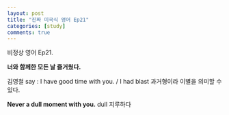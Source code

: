 ```yaml
---
layout: post
title: "진짜 미국식 영어 Ep21"
categories: [study]
comments: true
---
```


비정상 영어 Ep21.

<b>너와 함께한 모든 날 즐거웠다.</b>

김영철 say : I have good time with you. / I had blast 과거형이라 이별을 의미할 수 있다. 

<b>Never a dull moment with you.</b>
dull 지루하다 
